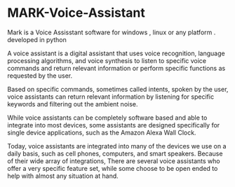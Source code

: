 # MARK-Voice-Assistant
Mark is a Voice Assisstant software for windows , linux or any platform . developed in python 

A voice assistant is a digital assistant that uses voice recognition, language processing algorithms, and voice synthesis to listen to specific voice commands and return relevant information or perform specific functions as requested by the user.

Based on specific commands, sometimes called intents, spoken by the user, voice assistants can return relevant information by listening for specific keywords and filtering out the ambient noise.

While voice assistants can be completely software based and able to integrate into most devices, some assistants are designed specifically for single device applications, such as the Amazon Alexa Wall Clock. 

Today, voice assistants are integrated into many of the devices we use on a daily basis, such as cell phones, computers, and smart speakers. Because of their wide array of integrations, There are several voice assistants who offer a very specific feature set, while some choose to be open ended to help with almost any situation at hand.
